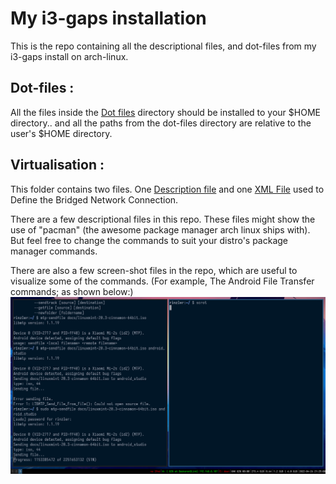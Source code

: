 # My i3-gaps installation
This is the repo containing all the descriptional files, and dot-files from my i3-gaps install on arch-linux.

## Dot-files :
All the files inside the [Dot files](dot-files/) directory should be installed to your $HOME directory.. and all the paths from the dot-files directory are relative to the user's $HOME directory.

## Virtualisation :
This folder contains two files.
One [Description file](virtualisation/kvm-installation) and one [XML File](virtualisation/br10.xml) used to Define the Bridged Network Connection.

There are a few descriptional files in this repo.
These files might show the use of "pacman" (the awesome package manager arch linux ships with). But feel free to change the commands to suit your distro's package manager commands.

There are also a few screen-shot files in the repo, which are useful to visualize some of the commands. 
(For example, The Android File Transfer commands; as shown below:)
![Android File Transfer pictorial representation](android-ft.png)
